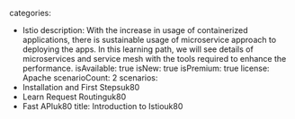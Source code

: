 categories:
  - Istio
description:
  With the increase in usage of containerized applications, there is sustainable
  usage of microservice approach to deploying the apps. In this learning path,
  we will see details of microservices and service mesh with the tools required
  to enhance the performance.
isAvailable: true
isNew: true
isPremium: true
license: Apache
scenarioCount: 2
scenarios:
  - Installation and First Stepsuk80
  - Learn Request Routinguk80
  - Fast APIuk80
title: Introduction to Istiouk80
